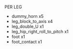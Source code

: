 PER LEG
- dummy_horn x5
- leg_block_to_axis x4
- leg_double_U x1
- leg_hip_right_roll_to_pitch x1
- foot x1
- foot_contact x1